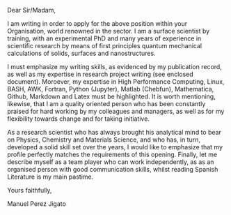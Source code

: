 Dear Sir/Madam,

I am writing in order to apply for the above position within your Organisation, world renowned in the sector. I am a surface scientist by training, with an experimental PhD and many years of experience in scientific research by means of first principles quantum mechanical calculations of solids, surfaces and nanostructures.

I must emphasize my writing skills, as evidenced by my publication record, as well as my expertise in research project writing (see enclosed document). Moroever, my expertise in High Performance Computing, Linux, BASH, AWK, Fortran, Python (Jupyter), Matlab (Chebfun), Mathematica, Github, Markdown and Latex must be highlighted. It is worth mentioning, likewise, that I am a quality oriented person who has been constantly praised for hard working by my colleagues and managers, as well as for my flexibility towards change and for taking initiative.

As a research scientist who has always brought his analytical mind to bear on Physics, Chemistry and Materials Science, and who has, in turn, developed a solid skill set over the years, I would like to emphasize that my profile perfectly matches the requirements of this opening. Finally, let me describe myself as a team player who can work independently, as as an organised person with good communication skills, whilst reading Spanish Literature is my main pastime.

Yours faithfully,

Manuel Perez Jigato
